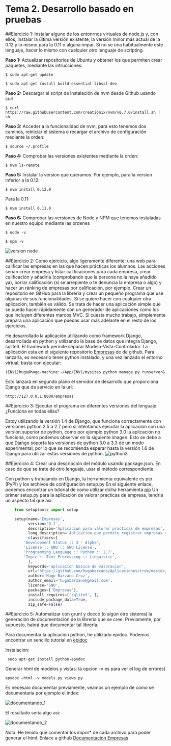 # Tema 2. Desarrollo basado en pruebas

##Ejercicio 1: Instalar alguno de los entonrnos virtuales de node.js y, con ellos, instalar la última versión existente, la versión minor más actual de la 0.12 y lo mismo para la 0.11 o alguna impar. Si no se una habitualmente este lenguaje, hacer lo mismo con cualquier otro lenguaje de scripting.

**Paso 1:** Actualizar repositorios de Ubuntu y obtener los que permiten crear paquetes, mediante las intrucciones:

	$ sudo apt-get update

	$ sudo apt-get install build-essential libssl-dev

**Paso 2:** Descargar el script de instalación de nvm desde Github usando curl:

	$ curl https://raw.githubusercontent.com/creationix/nvm/v0.7.0/install.sh | sh

**Paso 3:** Acceder a la funcionalidad de nvm, para esto tenemos dos caminos, reiniciar el sistema  o recargar el archivo de configuración mediante la orden:

	$ source ~/.profile

**Paso 4:** Comprobar las versiones existentes mediante la orden:
	
	$ nvm ls-remote

**Paso 5:** Instalar la version que queramos. Por ejemplo, para la version inferior a la 0.12:

	$ nvm install 0.12.0

Para la 0.11:

	$ nvm install 0.11.0

**Paso 6:** Comprobar las versiones de Node y NPM que tenemos instaladas en nuestro equipo mediante las ordenes

	$ node -v

	$ npm -v 
![version node](https://www.dropbox.com/s/mzlbhkjyoi5yu1v/node_v.png?dl=1)

##Ejercicio 2: Como ejercicio, algo ligeramente diferente: una web para calificar las empresas en las que hacen prácticas los alumnos. Las acciones serían crear empresa y listar calificaciones para cada empresa, crear calificación y añadirla (comprobando que la persona no la haya añadido ya), borrar calificación (si se arrepiente o te denuncia la empresa o algo) y hacer un ránking de empresas por calificación, por ejemplo. Crear un repositorio en GitHub para la librería y crear un pequeño programa que use algunas de sus funcionalidades. Si se quiere hacer con cualquier otra aplicación, también es válido. Se trata de hacer una aplicación simple que se pueda hacer rápidamente con un generador de aplicaciones como los que incluyen diferentes marcos MVC. Si cuesta mucho trabajo, simplemente prepara una aplicación que puedas usar más adelante en el resto de los ejercicios.

He desarrollado la aplicación utilizando como framework Django, desarrollada en python y utilizando la base de datos que integra Django, sqlite3. El framework permite separar Modelo-Vista-Controlador. La aplicación esta en el siguiente repositorio [Empresas](https://github.com/hugobarzano/Aplicaciones/tree/master/ENV1/mysite) de de github. Para lanzarla, es necesario tener python instalado, y una vez lanzado el entorno virtual, basta con ejecutar:

	(ENV1)hugo@hugo-machine:~/App/ENV1/mysite$ python manage.py runserver&

Esto lanzará en segundo plano el servidor de desarrollo que proporciona Django que da servicio en la url:

	http://127.0.0.1:8000/empresas


##Ejercicio 3: Ejecutar el programa en diferentes versiones del lenguaje. ¿Funciona en todas ellas?

Estoy utilizando la versión 1.4 de Django, que funciona correctamente con versiones python 2.5 a 2.7 pero si intentamos ejecutar la aplicación con una versión superior de python, como por ejemplo python 3.0 la aplicación no funciona, como podemos observar en la siguiente imagen. Esto se debe a que Django soporta las versiones de python 3.0 a 3.3 de un modo experimental, por lo que se recomienda esperar hasta la versión 1.6 de Django para utilizar estas versiones de python. 
![python3](https://www.dropbox.com/s/76xk30y5kk3eje0/python3.png?dl=1)


##Ejercicio 4: Crear una descripción del módulo usando package.json. En caso de que se trate de otro lenguaje, usar el método correspondiente. 

Con python y trabajando en Django, la herramienta equivalente es pip (PyPI) y los archivos de configuración setup.py
En el siguiente enlace, podemos encontrar un tutorial de como utilizar dicha herramienta [pip](http://python-packaging.readthedocs.org/en/latest/minimal.html)
Un primer setup.py para la aplicación de valorar practicas de empresa, tendria un aspecto tal que así:
```python
	from setuptools import setup

	setup(name='Empresas',
	      version='0.1',
	      description='Aplicacion para valorar practicas de empresas',
	      long_description='Aplicacion que permite registrar empresas y valoraciones de las practicas en ellas',
	      classifiers=[
		'Development Status :: 3 - Alpha',
		'License :: GNU :: GNU License',
		'Programming Language :: Python :: 2.7',
		'Topic :: Text Processing :: Linguistic',
	      ],
	      keywords='aplicacion basica de valoracion',
	      url='https://github.com/hugobarzano/Aplicaciones/tree/master/ENV1/mysite',
	      author='Hugo Barzano Cruz',
	      author_email='hugobarzano@gmail.com',
	      license='GNU',
	      packages=['Empresas'],
	      install_requires=['sqlite3', ],
	      include_package_data=True,
	      zip_safe=False)

```

##Ejercicio 5: Automatizar con grunt y docco (o algún otro sistema) la generación de documentación de la librería que se cree. Previamente, por supuesto, habrá que documentar tal librería.

Para documentar la aplicación python, he utilizado epidoc. Podemos encontrar un sencillo tutorial en [epidoc](http://mundogeek.net/archivos/2008/07/07/documentacion-en-python/)

Instalacion:

	 sudo apt-get install python-epydoc

Generar html de modelos y vistas: la opcion -v es para ver el log de errores)

	epydoc –html -v models.py views.py

Es necesaio documentar previamente, veamos un ejemplo de como se documentaria por ejemplo el index:

![documentando_1](https://www.dropbox.com/s/3yx5v9xha3znki2/documentando.png?dl=1)

El resultado seria algo así:

![documentando_2](https://www.dropbox.com/s/vu484jogcb7b8ag/documentando2.png?dl=1)

Nota: He tenido que comentar los impor* de cada archivo para poder generar el html. Enlace a github [Documentacion Empresas](https://github.com/hugobarzano/Aplicaciones/tree/master/ENV1/mysite/empresas/html)



















